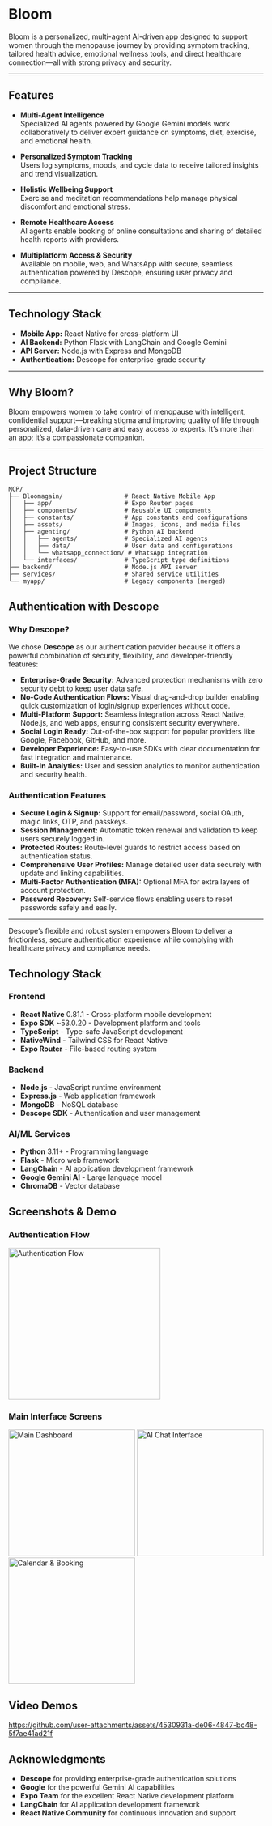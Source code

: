# Bloom 

Bloom is a personalized, multi-agent AI-driven app designed to support women through the menopause journey by providing symptom tracking, tailored health advice, emotional wellness tools, and direct healthcare connection—all with strong privacy and security.

---

## Features

- **Multi-Agent Intelligence**  
  Specialized AI agents powered by Google Gemini models work collaboratively to deliver expert guidance on symptoms, diet, exercise, and emotional health.

- **Personalized Symptom Tracking**  
  Users log symptoms, moods, and cycle data to receive tailored insights and trend visualization.

- **Holistic Wellbeing Support**  
  Exercise and meditation recommendations help manage physical discomfort and emotional stress.

- **Remote Healthcare Access**  
  AI agents enable booking of online consultations and sharing of detailed health reports with providers.

- **Multiplatform Access & Security**  
  Available on mobile, web, and WhatsApp with secure, seamless authentication powered by Descope, ensuring user privacy and compliance.

---

## Technology Stack

- **Mobile App:** React Native for cross-platform UI  
- **AI Backend:** Python Flask with LangChain and Google Gemini  
- **API Server:** Node.js with Express and MongoDB  
- **Authentication:** Descope for enterprise-grade security

---

## Why Bloom?

Bloom empowers women to take control of menopause with intelligent, confidential support—breaking stigma and improving quality of life through personalized, data-driven care and easy access to experts. It’s more than an app; it’s a compassionate companion.

---

##  Project Structure

```
MCP/
├── Bloomagain/                 # React Native Mobile App
│   ├── app/                    # Expo Router pages
│   ├── components/             # Reusable UI components
│   ├── constants/              # App constants and configurations
│   ├── assets/                 # Images, icons, and media files
│   ├── agenting/               # Python AI backend
│   │   ├── agents/             # Specialized AI agents
│   │   ├── data/               # User data and configurations
│   │   └── whatsapp_connection/ # WhatsApp integration
│   └── interfaces/             # TypeScript type definitions
├── backend/                    # Node.js API server
├── services/                   # Shared service utilities
└── myapp/                      # Legacy components (merged)
```

## Authentication with Descope

### Why Descope?

We chose **Descope** as our authentication provider because it offers a powerful combination of security, flexibility, and developer-friendly features:

- **Enterprise-Grade Security:** Advanced protection mechanisms with zero security debt to keep user data safe.
- **No-Code Authentication Flows:** Visual drag-and-drop builder enabling quick customization of login/signup experiences without code.
- **Multi-Platform Support:** Seamless integration across React Native, Node.js, and web apps, ensuring consistent security everywhere.
- **Social Login Ready:** Out-of-the-box support for popular providers like Google, Facebook, GitHub, and more.
- **Developer Experience:** Easy-to-use SDKs with clear documentation for fast integration and maintenance.
- **Built-In Analytics:** User and session analytics to monitor authentication and security health.

### Authentication Features

- **Secure Login & Signup:** Support for email/password, social OAuth, magic links, OTP, and passkeys.
- **Session Management:** Automatic token renewal and validation to keep users securely logged in.
- **Protected Routes:** Route-level guards to restrict access based on authentication status.
- **Comprehensive User Profiles:** Manage detailed user data securely with update and linking capabilities.
- **Multi-Factor Authentication (MFA):** Optional MFA for extra layers of account protection.
- **Password Recovery:** Self-service flows enabling users to reset passwords safely and easily.

---

Descope’s flexible and robust system empowers Bloom to deliver a frictionless, secure authentication experience while complying with healthcare privacy and compliance needs.



##  Technology Stack

### Frontend
- **React Native** 0.81.1 - Cross-platform mobile development
- **Expo SDK** ~53.0.20 - Development platform and tools
- **TypeScript** - Type-safe JavaScript development
- **NativeWind** - Tailwind CSS for React Native
- **Expo Router** - File-based routing system

### Backend
- **Node.js** - JavaScript runtime environment
- **Express.js** - Web application framework
- **MongoDB** - NoSQL database
- **Descope SDK** - Authentication and user management

### AI/ML Services
- **Python** 3.11+ - Programming language
- **Flask** - Micro web framework
- **LangChain** - AI application development framework
- **Google Gemini AI** - Large language model
- **ChromaDB** - Vector database



## Screenshots & Demo

### Authentication Flow
<img width="300" alt="Authentication Flow" src="https://github.com/user-attachments/assets/92049c3d-7b7a-4e01-8ee8-a0f78fdc748d" />

### Main Interface Screens
<p float="left">
  <img src="https://github.com/user-attachments/assets/caf8e3e3-ec73-4ef9-b4ff-0f23375df9b5" width="250" alt="Main Dashboard"/>
  <img src="https://github.com/user-attachments/assets/a8d8e436-87b1-4350-8efa-0e3583fbc734" width="250" alt="AI Chat Interface"/>
  <img src="https://github.com/user-attachments/assets/81e41f64-0be9-4849-a002-eb140a555449" width="250" alt="Calendar & Booking"/>
</p>

##  Video Demos



https://github.com/user-attachments/assets/4530931a-de06-4847-bc48-5f7ae41ad21f



##  Acknowledgments

- **Descope** for providing enterprise-grade authentication solutions
- **Google** for the powerful Gemini AI capabilities
- **Expo Team** for the excellent React Native development platform
- **LangChain** for AI application development framework
- **React Native Community** for continuous innovation and support

